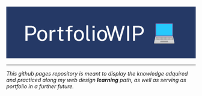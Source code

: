 
![heading](img/banner.png)

---

*This github pages repository is meant to display the knowledge adquired and practiced along my web design **learning** path, as well as serving as portfolio in a further future.*
